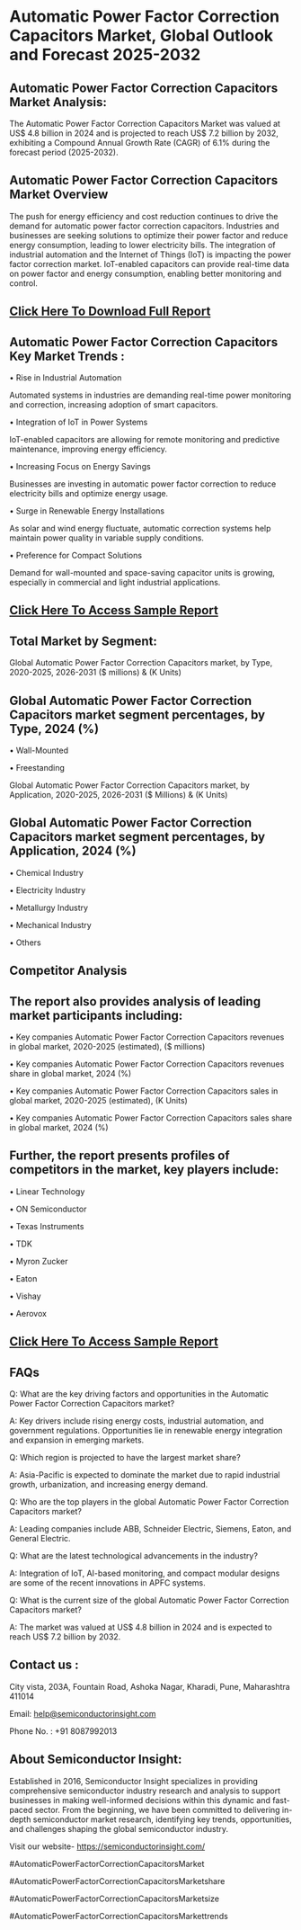 Automatic Power Factor Correction Capacitors Market, Global Outlook and Forecast 2025-2032
=
Automatic Power Factor Correction Capacitors Market Analysis:
-
The Automatic Power Factor Correction Capacitors Market was valued at US$ 4.8 billion in 2024 and is projected to reach US$ 7.2 billion by 2032, exhibiting a Compound Annual Growth Rate (CAGR) of 6.1% during the forecast period (2025-2032).

Automatic Power Factor Correction Capacitors Market Overview
-
The push for energy efficiency and cost reduction continues to drive the demand for automatic power factor correction capacitors. Industries and businesses are seeking solutions to optimize their power factor and reduce energy consumption, leading to lower electricity bills. The integration of industrial automation and the Internet of Things (IoT) is impacting the power factor correction market. IoT-enabled capacitors can provide real-time data on power factor and energy consumption, enabling better monitoring and control. 

[Click Here To Download Full Report](https://semiconductorinsight.com/report/automatic-power-factor-correction-capacitors-market/)
-
Automatic Power Factor Correction Capacitors Key Market Trends  :
-
•	Rise in Industrial Automation

Automated systems in industries are demanding real-time power monitoring and correction, increasing adoption of smart capacitors.

•	Integration of IoT in Power Systems

IoT-enabled capacitors are allowing for remote monitoring and predictive maintenance, improving energy efficiency.

•	Increasing Focus on Energy Savings

Businesses are investing in automatic power factor correction to reduce electricity bills and optimize energy usage.

•	Surge in Renewable Energy Installations

As solar and wind energy fluctuate, automatic correction systems help maintain power quality in variable supply conditions.

•	Preference for Compact Solutions

Demand for wall-mounted and space-saving capacitor units is growing, especially in commercial and light industrial applications.

[Click Here To Access Sample Report](https://semiconductorinsight.com/download-sample-report/?product_id=88180)
-
Total Market by Segment:
-
Global Automatic Power Factor Correction Capacitors market, by Type, 2020-2025, 2026-2031 ($ millions) & (K Units)

Global Automatic Power Factor Correction Capacitors market segment percentages, by Type, 2024 (%)
-
•	Wall-Mounted

•	Freestanding

Global Automatic Power Factor Correction Capacitors market, by Application, 2020-2025, 2026-2031 ($ Millions) & (K Units)

Global Automatic Power Factor Correction Capacitors market segment percentages, by Application, 2024 (%)
-
•	Chemical Industry

•	Electricity Industry

•	Metallurgy Industry

•	Mechanical Industry

•	Others

Competitor Analysis
-
The report also provides analysis of leading market participants including:
-
•	Key companies Automatic Power Factor Correction Capacitors revenues in global market, 2020-2025 (estimated), ($ millions)

•	Key companies Automatic Power Factor Correction Capacitors revenues share in global market, 2024 (%)

•	Key companies Automatic Power Factor Correction Capacitors sales in global market, 2020-2025 (estimated), (K Units)

•	Key companies Automatic Power Factor Correction Capacitors sales share in global market, 2024 (%)

Further, the report presents profiles of competitors in the market, key players include:
-
•	Linear Technology

•	ON Semiconductor

•	Texas Instruments

•	TDK

•	Myron Zucker

•	Eaton

•	Vishay

•	Aerovox

[Click Here To Access Sample Report](https://semiconductorinsight.com/download-sample-report/?product_id=88180)
-
FAQs
-
Q: What are the key driving factors and opportunities in the Automatic Power Factor Correction Capacitors market?

A: Key drivers include rising energy costs, industrial automation, and government regulations. Opportunities lie in renewable energy integration and expansion in emerging markets.

Q: Which region is projected to have the largest market share?

A: Asia-Pacific is expected to dominate the market due to rapid industrial growth, urbanization, and increasing energy demand.

Q: Who are the top players in the global Automatic Power Factor Correction Capacitors market?

A: Leading companies include ABB, Schneider Electric, Siemens, Eaton, and General Electric.

Q: What are the latest technological advancements in the industry?

A: Integration of IoT, AI-based monitoring, and compact modular designs are some of the recent innovations in APFC systems.

Q: What is the current size of the global Automatic Power Factor Correction Capacitors market?

A: The market was valued at US$ 4.8 billion in 2024 and is expected to reach US$ 7.2 billion by 2032.

Contact us : 
-
City vista, 203A, Fountain Road, Ashoka Nagar, Kharadi, Pune, Maharashtra 411014

Email: help@semiconductorinsight.com

Phone No. : +91 8087992013

About Semiconductor Insight:
-
Established in 2016, Semiconductor Insight specializes in providing comprehensive semiconductor industry research and analysis to support businesses in making well-informed decisions within this dynamic and fast-paced sector. From the beginning, we have been committed to delivering in-depth semiconductor market research, identifying key trends, opportunities, and challenges shaping the global semiconductor industry.

Visit our website- https://semiconductorinsight.com/

#AutomaticPowerFactorCorrectionCapacitorsMarket 

#AutomaticPowerFactorCorrectionCapacitorsMarketshare

#AutomaticPowerFactorCorrectionCapacitorsMarketsize

#AutomaticPowerFactorCorrectionCapacitorsMarkettrends 
 
 

